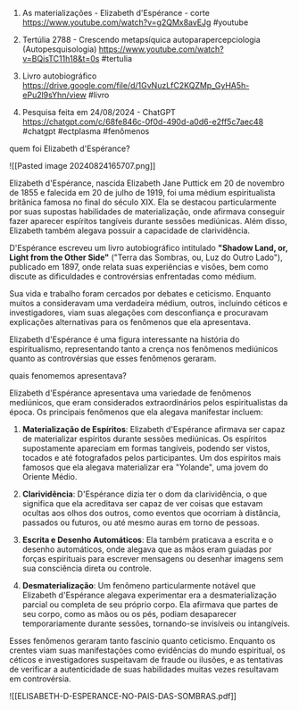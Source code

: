
1) As materializações - Elizabeth d'Espérance - corte
https://www.youtube.com/watch?v=g2QMx8avEJg
#youtube

2) Tertúlia 2788 - Crescendo metapsíquica autoparapercepciologia (Autopesquisologia)
https://www.youtube.com/watch?v=BQisTC11h18&t=0s
#tertulia

3) Livro autobiográfico
https://drive.google.com/file/d/1GvNuzLfC2KQZMp_GyHA5h-ePu2l9sYhn/view
#livro

 4) Pesquisa feita em 24/08/2024 - ChatGPT
https://chatgpt.com/c/68fe846c-0f0d-490d-a0d6-e2ff5c7aec48
#chatgpt #ectplasma #fenômenos 

quem foi Elizabeth d'Espérance?

![[Pasted image 20240824165707.png]]


Elizabeth d'Espérance, nascida Elizabeth Jane Puttick em 20 de novembro de 1855 e falecida em 20 de julho de 1919, foi uma médium espiritualista britânica famosa no final do século XIX. Ela se destacou particularmente por suas supostas habilidades de materialização, onde afirmava conseguir fazer aparecer espíritos tangíveis durante sessões mediúnicas. Além disso, Elizabeth também alegava possuir a capacidade de clarividência.

D'Espérance escreveu um livro autobiográfico intitulado **"Shadow Land, or, Light from the Other Side"** ("Terra das Sombras, ou, Luz do Outro Lado"), publicado em 1897, onde relata suas experiências e visões, bem como discute as dificuldades e controvérsias enfrentadas como médium.

Sua vida e trabalho foram cercados por debates e ceticismo. Enquanto muitos a consideravam uma verdadeira médium, outros, incluindo céticos e investigadores, viam suas alegações com desconfiança e procuravam explicações alternativas para os fenômenos que ela apresentava.

Elizabeth d'Espérance é uma figura interessante na história do espiritualismo, representando tanto a crença nos fenômenos mediúnicos quanto as controvérsias que esses fenômenos geraram.

quais fenomemos apresentava?

Elizabeth d'Espérance apresentava uma variedade de fenômenos mediúnicos, que eram considerados extraordinários pelos espiritualistas da época. Os principais fenômenos que ela alegava manifestar incluem:

1. **Materialização de Espíritos**: Elizabeth d'Espérance afirmava ser capaz de materializar espíritos durante sessões mediúnicas. Os espíritos supostamente apareciam em formas tangíveis, podendo ser vistos, tocados e até fotografados pelos participantes. Um dos espíritos mais famosos que ela alegava materializar era "Yolande", uma jovem do Oriente Médio.
    
2. **Clarividência**: D'Espérance dizia ter o dom da clarividência, o que significa que ela acreditava ser capaz de ver coisas que estavam ocultas aos olhos dos outros, como eventos que ocorriam à distância, passados ou futuros, ou até mesmo auras em torno de pessoas.
    
3. **Escrita e Desenho Automáticos**: Ela também praticava a escrita e o desenho automáticos, onde alegava que as mãos eram guiadas por forças espirituais para escrever mensagens ou desenhar imagens sem sua consciência direta ou controle.
    
4. **Desmaterialização**: Um fenômeno particularmente notável que Elizabeth d'Espérance alegava experimentar era a desmaterialização parcial ou completa de seu próprio corpo. Ela afirmava que partes de seu corpo, como as mãos ou os pés, podiam desaparecer temporariamente durante sessões, tornando-se invisíveis ou intangíveis.
    

Esses fenômenos geraram tanto fascínio quanto ceticismo. Enquanto os crentes viam suas manifestações como evidências do mundo espiritual, os céticos e investigadores suspeitavam de fraude ou ilusões, e as tentativas de verificar a autenticidade de suas habilidades muitas vezes resultavam em controvérsia.

![[ELISABETH-D-ESPERANCE-NO-PAIS-DAS-SOMBRAS.pdf]]





